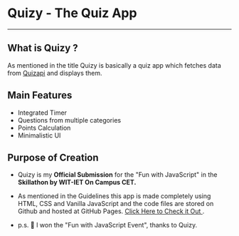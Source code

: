 # Quizy - The Quiz App

---

## What is Quizy ?

As mentioned in the title Quizy is basically a quiz app which fetches data from [Quizapi](https://quizapi.io/) and displays them.

## Main Features

- Integrated Timer
- Questions from multiple categories
- Points Calculation
- Minimalistic UI

## Purpose of Creation

- Quizy is my <b>Official Submission</b> for the "Fun with JavaScript" in the <b>Skillathon by WIT-IET On Campus CET.</b>

- As mentioned in the Guidelines this app is made completely using HTML, CSS and Vanilla JavaScript and the code files are stored on Github and hosted at GitHub Pages. [Click Here to Check it Out ](https://aswinasok.github.io/Quizy/).

- p.s. 🎉 I won the "Fun with JavaScript Event", thanks to Quizy.
